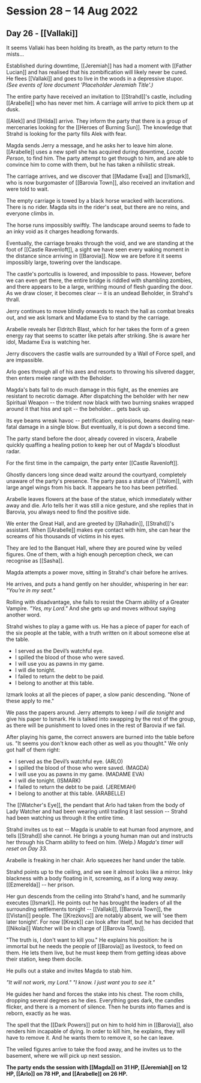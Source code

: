 # Session 28 – 14 Aug 2022
## Day 26 - [[Vallaki]]

It seems Vallaki has been holding its breath, as the party return to the mists...

Established during downtime, [[Jeremiah]] has had a moment with [[Father Lucian]] and has realised that his zombification will likely never be cured. He flees [[Vallaki]] and goes to live in the woods in a depressive stupor. *(See events of lore document 'Placeholder Jeremiah Title'.)*

The entire party have received an invitation to [[Strahd]]'s castle, including [[Arabelle]] who has never met him. A carriage will arrive to pick them up at dusk.

[[Alek]] and [[Hilda]] arrive. They inform the party that there is a group of mercenaries looking for the [[Heroes of Burning Sun]]. The knowledge that Strahd is looking for the party fills Alek with fear.

Magda sends Jerry a message, and he asks her to leave him alone. [[Arabelle]] uses a new spell she has acquired during downtime, *Locate Person*, to find him. The party attempt to get through to him, and are able to convince him to come with them, but he has taken a nihilistic streak.

The carriage arrives, and we discover that [[Madame Eva]] and [[Ismark]], who is now burgomaster of [[Barovia Town]], also received an invitation and were told to wait.

The empty carriage is towed by a black horse wracked with lacerations. There is no rider. Magda sits in the rider's seat, but there are no reins, and everyone climbs in.

The horse runs impossibly swiftly. The landscape around seems to fade to an inky void as it charges headlong forwards.

Eventually, the carriage breaks through the void, and we are standing at the foot of [[Castle Ravenloft]], a sight we have seen every waking moment in the distance since arriving in [[Barovia]]. Now we are before it it seems impossibly large, towering over the landscape.

The castle's portcullis is lowered, and impossible to pass. However, before we can even get there, the entire bridge is riddled with shambling zombies, and there appears to be a large, writhing mound of flesh guarding the door. As we draw closer, it becomes clear -- it is an undead Beholder, in Strahd's thrall.

Jerry continues to move blindly onwards to reach the hall as combat breaks out, and we ask Ismark and Madame Eva to stand by the carriage.

Arabelle reveals her Eldritch Blast, which for her takes the form of a green energy ray that seems to scatter like petals after striking. She is aware her idol, Madame Eva is watching her.

Jerry discovers the castle walls are surrounded by a Wall of Force spell, and are impassible.

Arlo goes through all of his axes and resorts to throwing his silvered dagger, then enters melee range with the Beholder.

Magda's bats fail to do much damage in this fight, as the enemies are resistant to necrotic damage. After dispatching the beholder with her new Spiritual Weapon -- the trident now black with two burning snakes wrapped around it that hiss and spit -- the beholder... gets back up.

Its eye beams wreak havoc -- petrification, explosions, beams dealing near-fatal damage in a single blow. But eventually, it is put down a second time.

The party stand before the door, already covered in viscera, Arabelle quickly quaffing a healing potion to keep her out of Magda's bloodlust radar.

For the first time in the campaign, the party enter [[Castle Ravenloft]].

Ghostly dancers long since dead waltz around the courtyard, completely unaware of the party's presence. The party pass a statue of [[Yalom]], with large angel wings from his back. It appears he too has been petrified. 

Arabelle leaves flowers at the base of the statue, which immediately wither away and die. Arlo tells her it was still a nice gesture, and she replies that in Barovia, you always need to find the positive side.

We enter the Great Hall, and are greeted by [[Rahadin]], [[Strahd]]'s assistant. When [[Arabelle]] makes eye contact with him, she can hear the screams of his thousands of victims in his eyes.

They are led to the Banquet Hall, where they are poured wine by veiled figures. One of them, with a high enough perception check, we can recognise as [[Sasha]].

Magda attempts a power move, sitting in Strahd's chair before he arrives. 

He arrives, and puts a hand gently on her shoulder, whispering in her ear: *"You're in my seat."*

Rolling with disadvantage, she fails to resist the Charm ability of a Greater Vampire. *"Yes, my Lord."* And she gets up and moves without saying another word.

Strahd wishes to play a game with us. He has a piece of paper for each of the six people at the table, with a truth written on it about someone else at the table.

- I served as the Devil’s watchful eye.
- I spilled the blood of those who were saved.
- I will use you as pawns in my game.
- I will die tonight.
- I failed to return the debt to be paid.
- I belong to another at this table.

Izmark looks at all the pieces of paper, a slow panic descending. "None of these apply to me."

We pass the papers around. Jerry attempts to keep *I will die tonight* and give his paper to Ismark. He is talked into swapping by the rest of the group, as there will be punishment to loved ones in the rest of Barovia if we fail.

After playing his game, the correct answers are burned into the table before us. "It seems you don't know each other as well as you thought." We only got half of them right:

- I served as the Devil’s watchful eye. (ARLO)
- I spilled the blood of those who were saved. (MAGDA)
- I will use you as pawns in my game. (MADAME EVA)
- I will die tonight. (ISMARK)
- I failed to return the debt to be paid. (JEREMIAH)
- I belong to another at this table. (ARABELLE)

The [[Watcher's Eye]], the pendant that Arlo had taken from the body of Lady Watcher and had been wearing until trading it last session -- Strahd had been watching us through it the entire time.

Strahd invites us to eat -- Magda is unable to eat human food anymore, and tells [[Strahd]] she cannot. He brings a young human man out and instructs her through his Charm ability to feed on him. (Welp.)
*Magda's timer will reset on Day 33.*

Arabelle is freaking in her chair. Arlo squeezes her hand under the table.

Strahd points up to the ceiling, and we see it almost looks like a mirror. Inky blackness with a body floating in it, screaming, as if a long way away. [[Ezmerelda]] -- her prison.

Her gun descends from the ceiling into Strahd's hand, and he summarily executes [[Ismark]]. He points out he has brought the leaders of all the surrounding settlements tonight -- [[Vallaki]], [[Barovia Town]], the [[Vistani]] people. The [[Krezkovs]] are notably absent, we will 'see them later tonight'. For now [[Krezk]] can look after itself, but he has decided that [[Nikolai]] Watcher will be in charge of [[Barovia Town]].

"The truth is, I don't want to kill you." He explains his position: he is immortal but he needs the people of [[Barovia]] as livestock, to feed on them. He lets them live, but he must keep them from getting ideas above their station, keep them docile. 

He pulls out a stake and invites Magda to stab him.

*"It will not work, my Lord."*
*"I know. I just want you to see it."*

He guides her hand and forces the stake into his chest. The room chills, dropping several degrees as he dies. Everything goes dark, the candles flicker, and there is a moment of silence. Then he bursts into flames and is reborn, exactly as he was.

The spell that the [[Dark Powers]] put on him to hold him in [[Barovia]], also renders him incapable of dying. In order to kill him, he explains, they will have to remove it. And he wants them to remove it, so he can leave.

The veiled figures arrive to take the food away, and he invites us to the basement, where we will pick up next session.

**The party ends the session with [[Magda]] on 31 HP, [[Jeremiah]] on 12 HP, [[Arlo]] on 78 HP, and [[Arabelle]] on 26 HP.**